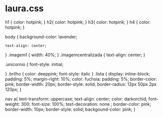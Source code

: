 # laura.css
h1 {
    color: hotpink;
}
h2{
    color: hotpink;
}
h3{
    color: hotpink;
}
h4 {
    color: hotpink;
}

body {
    background-color: lavender;

    text-align: center;
}
.imagem1 {
    width: 40%;
}
.imagemcentralizada {
 text-align: center;
}

.unicornio {
    font-style: initial;

}
.brilho {
   color: deeppink;
    font-style: italic
}
.lista {
        display: inline-block;
        padding: 5%;
        margin-right: 10%;
        color: fuchsia;
        padding: 5%;
        border-color: pink;
        border-width: 20px;
        border-style: solid;
        border-radius: 12px 50px 2px 120px;
    }

nav a{
    text-transform: uppercase;
    text-align: center;
    color: darkorchid;
    font-weight: 300;
    font-size: 100%;
    text-decoration: none ;
    border-color: pink;
    border-width: 10px;
    border-style: solid; 
    backgound-color: pink;
}
